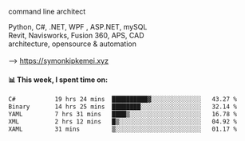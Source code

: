 command line architect

Python, C#, .NET, WPF , ASP.NET, mySQL <br>
Revit, Navisworks, Fusion 360, APS, CAD <br>
architecture, opensource & automation<br>
<br>
--> https://symonkipkemei.xyz

#### 📊 This week, I spent time on:
<!--START_SECTION:waka-->

```txt
C#           19 hrs 24 mins  ██████████▓░░░░░░░░░░░░░░   43.27 %
Binary       14 hrs 25 mins  ████████░░░░░░░░░░░░░░░░░   32.14 %
YAML         7 hrs 31 mins   ████▒░░░░░░░░░░░░░░░░░░░░   16.78 %
XML          2 hrs 12 mins   █▒░░░░░░░░░░░░░░░░░░░░░░░   04.92 %
XAML         31 mins         ▒░░░░░░░░░░░░░░░░░░░░░░░░   01.17 %
```

<!--END_SECTION:waka-->
